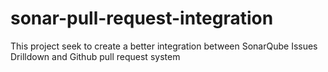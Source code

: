 sonar-pull-request-integration
==============================

This project seek to create a better integration between SonarQube Issues Drilldown and Github pull request system
